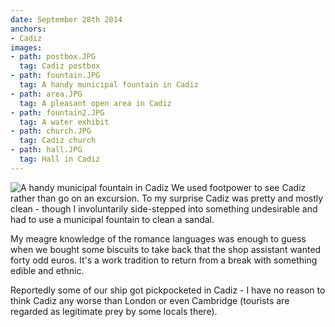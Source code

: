 ```yaml
---
date: September 28th 2014
anchors:
- Cadiz
images:
- path: postbox.JPG
  tag: Cadiz postbox
- path: fountain.JPG
  tag: A handy municipal fountain in Cadiz
- path: area.JPG
  tag: A pleasant open area in Cadiz
- path: fountain2.JPG
  tag: A water exhibit
- path: church.JPG
  tag: Cadiz church
- path: hall.JPG
  tag: Hall in Cadiz
---
```

![A handy municipal fountain in Cadiz](fountain.JPG)
We used footpower to see Cadiz rather than go on an excursion.  To my
surprise Cadiz was pretty and mostly clean - though I involuntarily side-stepped into
something undesirable and had to use a municipal fountain to clean a sandal.

My meagre knowledge of the romance languages was enough to guess when
we bought some biscuits to take back that the shop assistant wanted forty odd
euros. It's a work tradition to return from a break with something edible
and ethnic.

Reportedly some of our ship got pickpocketed in Cadiz - I have no reason to
think Cadiz any worse than London or even Cambridge (tourists are regarded as
legitimate prey by some locals there).
